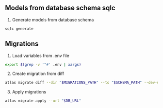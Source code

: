 ## Models from database schema sqlc
1. Generate models from database schema
```bash
sqlc generate
```

## Migrations
1. Load variables from .env file
```bash
export $(grep -v '^#' .env | xargs)
```

2. Create migration from diff
```bash
atlas migrate diff --dir "$MIGRATIONS_PATH" --to "$SCHEMA_PATH" --dev-url "$DB_DEV_URL"
```

3. Apply migrations
```bash
atlas migrate apply --url "$DB_URL"
```
